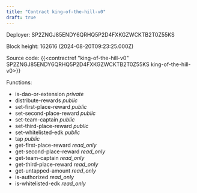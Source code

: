 ```yaml
---
title: "Contract king-of-the-hill-v0"
draft: true
---
```

Deployer: SP2ZNGJ85ENDY6QRHQ5P2D4FXKGZWCKTB2T0Z55KS


 



Block height: 162616 (2024-08-20T09:23:25.000Z)

Source code: {{<contractref "king-of-the-hill-v0" SP2ZNGJ85ENDY6QRHQ5P2D4FXKGZWCKTB2T0Z55KS king-of-the-hill-v0>}}

Functions:

* is-dao-or-extension _private_
* distribute-rewards _public_
* set-first-place-reward _public_
* set-second-place-reward _public_
* set-team-captain _public_
* set-third-place-reward _public_
* set-whitelisted-edk _public_
* tap _public_
* get-first-place-reward _read_only_
* get-second-place-reward _read_only_
* get-team-captain _read_only_
* get-third-place-reward _read_only_
* get-untapped-amount _read_only_
* is-authorized _read_only_
* is-whitelisted-edk _read_only_
